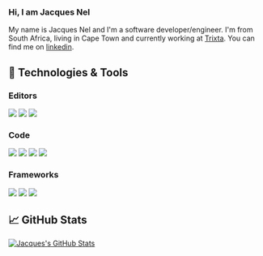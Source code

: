 ### Hi, I am Jacques Nel

My name is Jacques Nel and I'm a software developer/engineer. I'm from South Africa, living in Cape Town and currently working at [Trixta](https://www.trixta.com/). You can find me on [linkedin](https://www.linkedin.com/in/jacques-nel-5b643020/).

## 🔧 Technologies & Tools
### Editors
![](https://img.shields.io/badge/IntelliJ_IDEA-informational?style=for-the-badge&logo=intellij-idea&logoColor=white&color=2bbc8a)
![](https://img.shields.io/badge/Visual_studio-informational?style=for-the-badge&logo=visual-studio&logoColor=white&color=2bbc8a)
![](https://img.shields.io/badge/Visual_studio_Code-informational?style=for-the-badge&logo=visual-studio-code&logoColor=white&color=2bbc8a)

### Code
![](https://img.shields.io/badge/Python-informational?style=for-the-badge&logo=python&logoColor=white&color=2bbc8a)
![](https://img.shields.io/badge/JavaScript-informational?style=for-the-badge&logo=javascript&logoColor=white&color=2bbc8a)
![](https://img.shields.io/badge/Elixir-informational?style=for-the-badge&logo=elixir&logoColor=white&color=2bbc8a)
![](https://img.shields.io/badge/C_Sharp-informational?style=for-the-badge&logo=c-sharp&logoColor=white&color=2bbc8a)

### Frameworks
![](https://img.shields.io/badge/React-informational?style=for-the-badge&logo=react&logoColor=white&color=2bbc8a)
![](https://img.shields.io/badge/node_js-informational?style=for-the-badge&logo=node-js&logoColor=white&color=2bbc8a)
![](https://img.shields.io/badge/.NET-informational?style=for-the-badge&logo=.net&logoColor=white&color=2bbc8a)
## &#x1f4c8; GitHub Stats

<a href="https://github.com/jacqueswho/jacqueswho">
  <img align="center" src="https://github-readme-stats.vercel.app/api?username=jacqueswho&show_icons=true&line_height=27&count_private=true&title_color=ffffff&text_color=c9cacc&icon_color=2bbc8a&bg_color=1d1f21" alt="Jacques's GitHub Stats" />
</a>


<!--
**jacqueswho/jacqueswho** is a ✨ _special_ ✨ repository because its `README.md` (this file) appears on your GitHub profile.

Here are some ideas to get you started:

- 🔭 I’m currently working with Trixta on React Projects
- 🌱 I’m currently learning ...
- 👯 I’m looking to collaborate on ...
- 🤔 I’m looking for help with ...
- 💬 Ask me about ...
- 📫 How to reach me: ...
- 😄 Pronouns: ...
- ⚡ Fun fact: ...
-->
